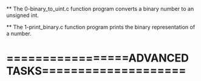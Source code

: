** The 0-binary_to_uint.c function program converts a binary number to an unsigned int.

** The 1-print_binary.c function program prints the binary representation of a number.



=================ADVANCED TASKS====================
===================================================


